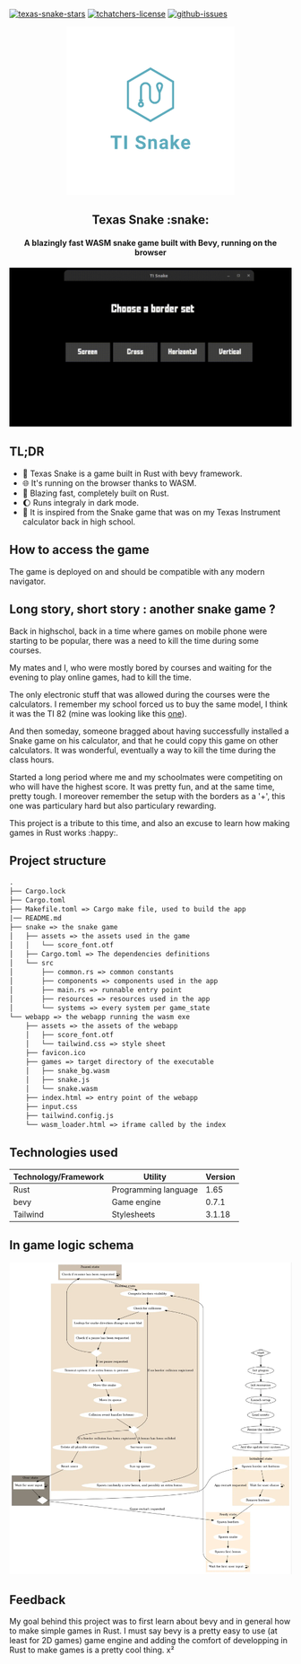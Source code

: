 [![texas-snake-stars](https://img.shields.io/github/stars/nag763/texas-snake?style=social)](https://github.com/nag763/texas-snake/stargazers)
[![tchatchers-license](https://img.shields.io/github/license/nag763/texas-snake)](https://raw.githubusercontent.com/nag763/texas-snake/main/LICENSE.md)
[![github-issues](https://img.shields.io/github/issues/nag763/texas-snake)](https://github.com/nag763/texas-snake/issues)

<p align="center"><img height="300" src="https://raw.githubusercontent.com/nag763/texas-snake/main/webapp/favicon.ico"></img></p>

<h2 align="center">Texas Snake :snake:</h2>
<h4 align="center">A blazingly fast WASM snake game built with Bevy, running on the browser</h4>

<p align="center"><img src="https://raw.githubusercontent.com/nag763/texas-snake/main/.github/snake.gif"></img></p>

## TL;DR

* :speech_balloon: Texas Snake is a game built in Rust with bevy framework. 
* :globe_with_meridians: It's running on the browser thanks to WASM.
* :rocket: Blazing fast, completely built on Rust.
* :moon: Runs integraly in dark mode.
* :abacus: It is inspired from the Snake game that was on my Texas Instrument calculator back in high school.

## How to access the game

The game is deployed on  and should be compatible with any modern navigator.

## Long story, short story : another snake game ?

Back in highschol, back in a time where games on mobile phone were starting to be popular, there was a need to kill the time during some courses.

My mates and I, who were mostly bored by courses and waiting for the evening to play online games, had to kill the time.

The only electronic stuff that was allowed during the courses were the calculators. I remember my school forced us to buy the same model, I think it was the TI 82 (mine was looking like this [one](https://www.amazon.fr/Texas-Instruments-Calculatrice-TI-Stats/dp/B0074AV98Q)).

And then someday, someone bragged about having successfully installed a Snake game on his calculator, and that he could copy this game on other calculators. It was wonderful, eventually a way to kill the time during the class hours.

Started a long period where me and my schoolmates were competiting on who will have the highest score. It was pretty fun, and at the same time, pretty tough. I moreover remember the setup with the borders as a '+', this one was particulary hard but also particulary rewarding.

This project is a tribute to this time, and also an excuse to learn how making games in Rust works :happy:.

## Project structure

```
.
├── Cargo.lock
├── Cargo.toml 
├── Makefile.toml => Cargo make file, used to build the app
|── README.md
├── snake => the snake game
│   ├── assets => the assets used in the game
│   │   └── score_font.otf
│   ├── Cargo.toml => The dependencies definitions
│   └── src
│       ├── common.rs => common constants
│       ├── components => components used in the app
│       ├── main.rs => runnable entry point
│       ├── resources => resources used in the app
│       └── systems => every system per game_state
└── webapp => the webapp running the wasm exe 
    ├── assets => the assets of the webapp
    │   ├── score_font.otf
    │   └── tailwind.css => style sheet
    ├── favicon.ico
    ├── games => target directory of the executable
    │   ├── snake_bg.wasm
    │   ├── snake.js
    │   └── snake.wasm
    ├── index.html => entry point of the webapp
    ├── input.css
    ├── tailwind.config.js
    └── wasm_loader.html => iframe called by the index
```

## Technologies used

|Technology/Framework|Utility                     |Version|
|--------------------|----------------------------|-------|
|Rust                |Programming language        |1.65   |
|bevy                |Game engine                 |0.7.1  |
|Tailwind            |Stylesheets                 |3.1.18 |

## In game logic schema

![process](https://raw.githubusercontent.com/nag763/texas-snake/main/.github/process-graph.webp)

## Feedback

My goal behind this project was to first learn about bevy and in general how to make simple games in Rust. I must say bevy is a pretty easy to use (at least for 2D games) game engine and adding the comfort of developping in Rust to make games is a pretty cool thing. x²